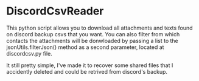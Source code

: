 # DiscordCsvReader

This python script allows you to download all attachments and texts found on discord backup csvs that you want. 
You can also filter from which contacts the attachments will be donwloaded by passing a list to the jsonUtils.filterJson() method as a second parameter, located at discordcsv.py file.

It still pretty simple, I've made it to recover some shared files that I accidently deleted and could be retrived from discord's backup.
